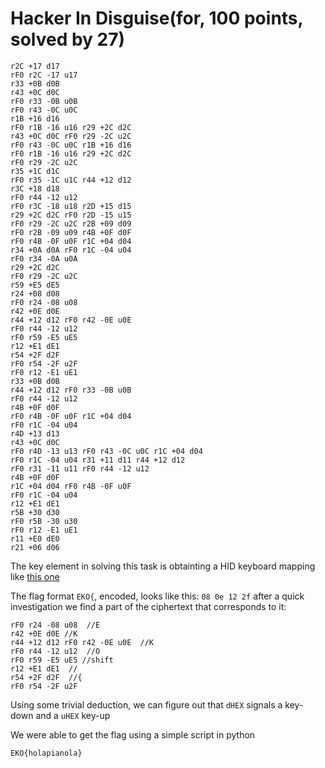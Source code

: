 # Hacker In Disguise(for, 100 points, solved by 27)


```
r2C +17 d17 
rF0 r2C -17 u17 
r33 +0B d0B 
r43 +0C d0C 
rF0 r33 -0B u0B 
rF0 r43 -0C u0C 
r1B +16 d16 
rF0 r1B -16 u16 r29 +2C d2C 
r43 +0C d0C rF0 r29 -2C u2C 
rF0 r43 -0C u0C r1B +16 d16 
rF0 r1B -16 u16 r29 +2C d2C 
rF0 r29 -2C u2C 
r35 +1C d1C 
rF0 r35 -1C u1C r44 +12 d12 
r3C +18 d18 
rF0 r44 -12 u12 
rF0 r3C -18 u18 r2D +15 d15 
r29 +2C d2C rF0 r2D -15 u15 
rF0 r29 -2C u2C r2B +09 d09 
rF0 r2B -09 u09 r4B +0F d0F 
rF0 r4B -0F u0F r1C +04 d04 
r34 +0A d0A rF0 r1C -04 u04 
rF0 r34 -0A u0A 
r29 +2C d2C 
rF0 r29 -2C u2C 
r59 +E5 dE5 
r24 +08 d08 
rF0 r24 -08 u08 
r42 +0E d0E 
r44 +12 d12 rF0 r42 -0E u0E 
rF0 r44 -12 u12 
rF0 r59 -E5 uE5 
r12 +E1 dE1 
r54 +2F d2F 
rF0 r54 -2F u2F 
rF0 r12 -E1 uE1 
r33 +0B d0B 
r44 +12 d12 rF0 r33 -0B u0B 
rF0 r44 -12 u12 
r4B +0F d0F 
rF0 r4B -0F u0F r1C +04 d04 
rF0 r1C -04 u04 
r4D +13 d13 
r43 +0C d0C 
rF0 r4D -13 u13 rF0 r43 -0C u0C r1C +04 d04 
rF0 r1C -04 u04 r31 +11 d11 r44 +12 d12 
rF0 r31 -11 u11 rF0 r44 -12 u12 
r4B +0F d0F 
r1C +04 d04 rF0 r4B -0F u0F 
rF0 r1C -04 u04 
r12 +E1 dE1 
r5B +30 d30 
rF0 r5B -30 u30 
rF0 r12 -E1 uE1 
r11 +E0 dE0 
r21 +06 d06
```


The key element in solving this task is obtainting a HID keyboard mapping like [this one](https://github.com/nazywam/ctf-stuff/blob/master/usb-pcap/HIDKeyboardMappings.py)

The flag format `EKO{`, encoded, looks like this: `08 0e 12 2f` after a quick investigation we find a part of the ciphertext that corresponds to it:

```
rF0 r24 -08 u08  //E
r42 +0E d0E //K
r44 +12 d12 rF0 r42 -0E u0E  //K
rF0 r44 -12 u12  //O
rF0 r59 -E5 uE5 //shift
r12 +E1 dE1  //
r54 +2F d2F  //{
rF0 r54 -2F u2F 

```

Using some trivial deduction, we can figure out that `dHEX` signals a key-down and a `uHEX` key-up

We were able to get the flag using a simple script in python

`EKO{holapianola}`
